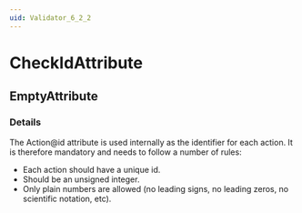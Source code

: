 ```yaml
---
uid: Validator_6_2_2
---
```


# CheckIdAttribute

## EmptyAttribute

<!-- Description, Properties, ... sections are auto-generated. -->
<!-- REPLACE ME AUTO-GENERATION -->

### Details

The Action@id attribute is used internally as the identifier for each action.
It is therefore mandatory and needs to follow a number of rules:
- Each action should have a unique id.
- Should be an unsigned integer.
- Only plain numbers are allowed (no leading signs, no leading zeros, no scientific notation, etc).

<!-- Uncomment to add example code -->
<!--### Example code-->

